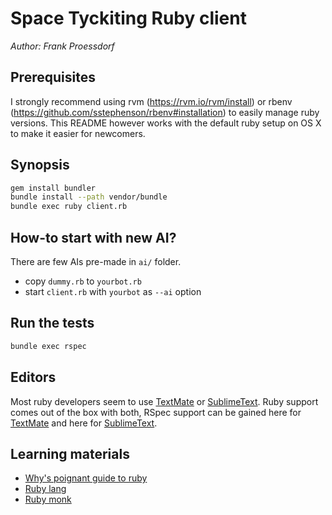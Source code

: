 # Space Tyckiting Ruby client

*Author: Frank Proessdorf*

## Prerequisites

I strongly recommend using rvm (https://rvm.io/rvm/install) or rbenv (https://github.com/sstephenson/rbenv#installation) to easily manage ruby versions. This README however works with the default ruby setup on OS X to make it easier for newcomers.


## Synopsis

```sh
gem install bundler
bundle install --path vendor/bundle
bundle exec ruby client.rb
```

## How-to start with new AI?

There are few AIs pre-made in `ai/` folder.
- copy `dummy.rb` to `yourbot.rb`
- start `client.rb` with `yourbot` as `--ai` option


## Run the tests

```sh
bundle exec rspec
```


## Editors

Most ruby developers seem to use [TextMate](https://macromates.com/) or [SublimeText](http://www.sublimetext.com/). Ruby support comes out of the box with both, RSpec support can be gained here for [TextMate](https://github.com/rspec/rspec.tmbundle) and here for [SublimeText](https://github.com/SublimeText/RSpec).


## Learning materials

- [Why's poignant guide to ruby](http://mislav.uniqpath.com/poignant-guide/book/chapter-1.html)
- [Ruby lang](https://www.ruby-lang.org/en/)
- [Ruby monk](https://rubymonk.com/learning/books/1-ruby-primer)
